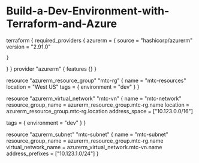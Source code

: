 # Build-a-Dev-Environment-with-Terraform-and-Azure

terraform {
  required_providers {
    azurerm = {
      source  = "hashicorp/azurerm"
      version = "2.91.0"

    }
  }
}
provider "azurerm" {
  features {}
}

resource "azurerm_resource_group" "mtc-rg" {
  name     = "mtc-resources"
  location = "West US"
  tags = {
    environment = "dev"
  }
}

resource "azurerm_virtual_network" "mtc-vn" {
  name                = "mtc-network"
  resource_group_name = azurerm_resource_group.mtc-rg.name
  location            = azurerm_resource_group.mtc-rg.location
  address_space       = ["10.123.0.0/16"]

  tags = {
    environment = "dev"
  }
}

resource "azurerm_subnet" "mtc-subnet" {
  name                 = "mtc-subnet"
  resource_group_name  = azurerm_resource_group.mtc-rg.name
  virtual_network_name = azurerm_virtual_network.mtc-vn.name
  address_prefixes     = ["10.123.1.0/24"]
}
